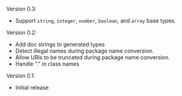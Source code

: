 
Version 0.3:
 - Support `string`, `integer`, `number`, `boolean`, and `array` base types.

Version 0.2:
 - Add doc strings to generated types
 - Detect illegal names during package name conversion.
 - Allow URIs to be truncated during package name conversion.
 - Handle "." in class names

Version 0.1:
 - Initial release
